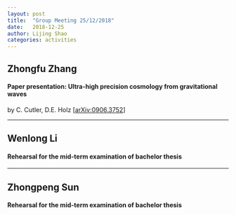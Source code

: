 ```yaml
---
layout: post
title:  "Group Meeting 25/12/2018"
date:   2018-12-25
author: Lijing Shao
categories: activities
---
```


## Zhongfu Zhang

#### Paper presentation: Ultra-high precision cosmology from gravitational waves

by C. Cutler, D.E. Holz [[arXiv:0906.3752](https://arxiv.org/abs/0906.3752)]

---

## Wenlong Li

#### Rehearsal for the mid-term examination of bachelor thesis

---

## Zhongpeng Sun

#### Rehearsal for the mid-term examination of bachelor thesis
